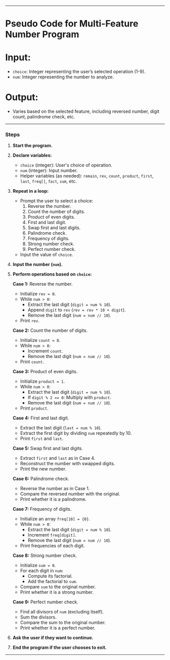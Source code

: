 
---

# **Pseudo Code for Multi-Feature Number Program**

# **Input:**  
- `choice`: Integer representing the user’s selected operation (1-9).  
- `num`: Integer representing the number to analyze.  

# **Output:**  
- Varies based on the selected feature, including reversed number, digit count, palindrome check, etc.

---

### **Steps**  

1. **Start the program.**  
2. **Declare variables:**  
   - `choice` (integer): User's choice of operation.  
   - `num` (integer): Input number.  
   - Helper variables (as needed): `remain`, `rev`, `count`, `product`, `first`, `last`, `freq[]`, `fact`, `sum`, etc.  

3. **Repeat in a loop:**  
   - Prompt the user to select a choice:  
     1. Reverse the number.  
     2. Count the number of digits.  
     3. Product of even digits.  
     4. First and last digit.  
     5. Swap first and last digits.  
     6. Palindrome check.  
     7. Frequency of digits.  
     8. Strong number check.  
     9. Perfect number check.  
   - Input the value of `choice`.  

4. **Input the number (`num`).**  

5. **Perform operations based on `choice`:**  

   **Case 1:** Reverse the number.  
   - Initialize `rev = 0`.  
   - While `num > 0`:  
     - Extract the last digit (`digit = num % 10`).  
     - Append `digit` to `rev` (`rev = rev * 10 + digit`).  
     - Remove the last digit (`num = num // 10`).  
   - Print `rev`.  

   **Case 2:** Count the number of digits.  
   - Initialize `count = 0`.  
   - While `num > 0`:  
     - Increment `count`.  
     - Remove the last digit (`num = num // 10`).  
   - Print `count`.  

   **Case 3:** Product of even digits.  
   - Initialize `product = 1`.  
   - While `num > 0`:  
     - Extract the last digit (`digit = num % 10`).  
     - If `digit % 2 == 0`: Multiply with `product`.  
     - Remove the last digit (`num = num // 10`).  
   - Print `product`.  

   **Case 4:** First and last digit.  
   - Extract the last digit (`last = num % 10`).  
   - Extract the first digit by dividing `num` repeatedly by 10.  
   - Print `first` and `last`.  

   **Case 5:** Swap first and last digits.  
   - Extract `first` and `last` as in Case 4.  
   - Reconstruct the number with swapped digits.  
   - Print the new number.  

   **Case 6:** Palindrome check.  
   - Reverse the number as in Case 1.  
   - Compare the reversed number with the original.  
   - Print whether it is a palindrome.  

   **Case 7:** Frequency of digits.  
   - Initialize an array `freq[10] = {0}`.  
   - While `num > 0`:  
     - Extract the last digit (`digit = num % 10`).  
     - Increment `freq[digit]`.  
     - Remove the last digit (`num = num // 10`).  
   - Print frequencies of each digit.  

   **Case 8:** Strong number check.  
   - Initialize `sum = 0`.  
   - For each digit in `num`:  
     - Compute its factorial.  
     - Add the factorial to `sum`.  
   - Compare `sum` to the original number.  
   - Print whether it is a strong number.  

   **Case 9:** Perfect number check.  
   - Find all divisors of `num` (excluding itself).  
   - Sum the divisors.  
   - Compare the sum to the original number.  
   - Print whether it is a perfect number.  

6. **Ask the user if they want to continue.**  
7. **End the program if the user chooses to exit.**

---

